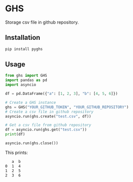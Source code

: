 # GHS

Storage csv file in github repository.

## Installation

```bash
pip install pyghs
```

## Usage

```python
from ghs import GHS
import pandas as pd
import asyncio

df = pd.DataFrame({"a": [1, 2, 3], "b": [4, 5, 6]})

# Create a GHS instance
ghs = GHS("YOUR_GITHUB_TOKEN", "YOUR_GITHUB_REPOSITORY")
# Create a csv file in github repository
asyncio.run(ghs.create("test.csv", df))

# Get a csv file from github repository
df = asyncio.run(ghs.get("test.csv"))
print(df)

asyncio.run(ghs.close())
```

This prints:

```bash
   a  b
0  1  4
1  2  5
2  3  6
```
